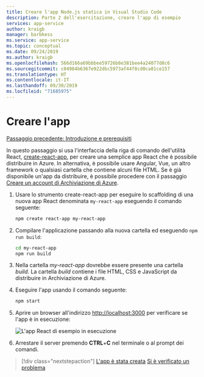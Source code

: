 ```yaml
---
title: Creare l'app Node.js statica in Visual Studio Code
description: Parte 2 dell'esercitazione, creare l'app di esempio
services: app-service
author: kraigb
manager: barbkess
ms.service: app-service
ms.topic: conceptual
ms.date: 09/24/2019
ms.author: kraigb
ms.openlocfilehash: 566d166a69bbbee59726b8e381bee4a24077d8c6
ms.sourcegitcommit: c04984b6367e922dbc5973af44f8cd0ca81ce157
ms.translationtype: HT
ms.contentlocale: it-IT
ms.lasthandoff: 09/30/2019
ms.locfileid: "71685975"
---
```

# <a name="create-the-app"></a>Creare l'app

[Passaggio precedente: Introduzione e prerequisiti](tutorial-vscode-static-website-node-01.md)

In questo passaggio si usa l'interfaccia della riga di comando dell'utilità React, [create-react-app](https://github.com/facebook/create-react-app), per creare una semplice app React che è possibile distribuire in Azure. In alternativa, è possibile usare Angular, Vue, un altro framework o qualsiasi cartella che contiene alcuni file HTML. Se è già disponibile un'app da distribuire, è possibile procedere con il passaggio [Creare un account di Archiviazione di Azure](tutorial-vscode-static-website-node-03.md).

1. Usare lo strumento create-react-app per eseguire lo scaffolding di una nuova app React denominata `my-react-app` eseguendo il comando seguente:

    ```bash
    npm create react-app my-react-app
    ```

1. Compilare l'applicazione passando alla nuova cartella ed eseguendo `npm run build`:

    ```bash
    cd my-react-app
    npm run build
    ```

1. Nella cartella *my-react-app* dovrebbe essere presente una cartella *build*. La cartella *build* contiene i file HTML, CSS e JavaScript da distribuire in Archiviazione di Azure.

1. Eseguire l'app usando il comando seguente:

    ```bash
    npm start
    ```

1. Aprire un browser all'indirizzo [http://localhost:3000](http://localhost:3000) per verificare se l'app è in esecuzione:

    ![L'app React di esempio in esecuzione](media/static-website/local-app.png)

1. Arrestare il server premendo **CTRL**+**C** nel terminale o al prompt dei comandi.

> [!div class="nextstepaction"]
> [L'app è stata creata](tutorial-vscode-static-website-node-03.md) [Si è verificato un problema](https://www.research.net/r/PWZWZ52?tutorial=node-deployment-staticwebsite&step=create-app)
